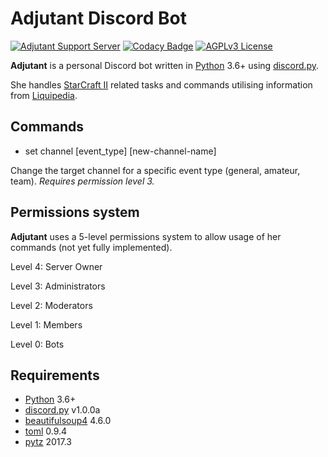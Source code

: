 # Adjutant Discord Bot

[![Adjutant Support Server](https://discordapp.com/api/guilds/391304338099929092/widget.png?style=shield)](https://discord.gg/nfa9jnu)
[![Codacy Badge](https://api.codacy.com/project/badge/Grade/44aba3b6bffa481c83432b835d8bd4f9)](https://app.codacy.com/app/K4cePhoenix/Adjutant-DiscordBot?utm_source=github.com&utm_medium=referral&utm_content=K4cePhoenix/Adjutant-DiscordBot&utm_campaign=badger)
[![AGPLv3 License](https://img.shields.io/badge/License-AGPLv3-blue.svg)](https://github.com/K4cePhoenix/Adjutant-DiscordBot/blob/master/LICENSE)

**Adjutant** is a personal Discord bot written in [Python](https://www.python.org "Python homepage") 3.6+ using [discord.py](https://github.com/Rapptz/discord.py).

She handles [StarCraft II](https://starcraft2.com/) related tasks and commands utilising information from [Liquipedia](http://liquipedia.net/).

## Commands

- set channel [event_type] [new-channel-name]

Change the target channel for a specific event type (general, amateur, team).
*Requires permission level 3.*

## Permissions system

**Adjutant** uses a 5-level permissions system to allow usage of her commands (not yet fully implemented).

Level 4: Server Owner

Level 3: Administrators

Level 2: Moderators

Level 1: Members

Level 0: Bots

## Requirements

- [Python](https://www.python.org "Python homepage") 3.6+
- [discord.py](https://github.com/Rapptz/discord.py) v1.0.0a
- [beautifulsoup4](https://pypi.python.org/pypi/beautifulsoup4) 4.6.0
- [toml](https://pypi.python.org/pypi/toml) 0.9.4
- [pytz](https://pypi.python.org/pypi/pytz/2017.3) 2017.3
